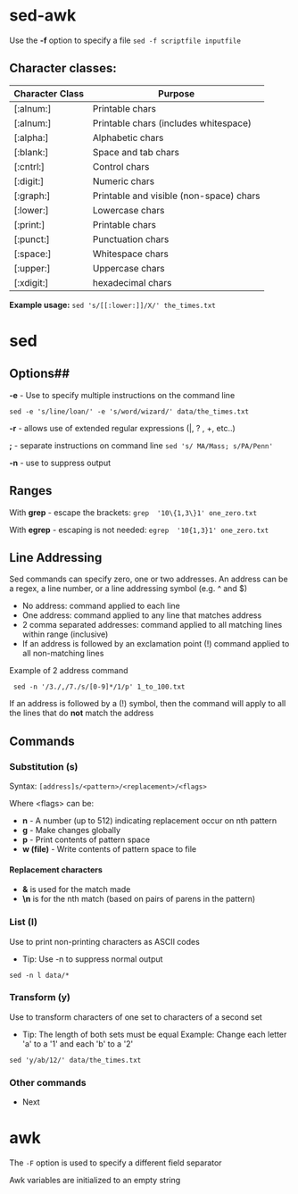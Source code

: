 # sed-awk #

Use the **-f** option to specify a file 
```sed -f scriptfile inputfile```

## Character classes: ##

| Character Class  | Purpose |
| ------------- | ------------- |
|[:alnum:]  | Printable chars |
|[:alnum:]| Printable chars (includes whitespace)|
|[:alpha:]| Alphabetic chars|
|[:blank:]| Space and tab chars|
|[:cntrl:]| Control chars|
|[:digit:]| Numeric chars|
|[:graph:]| Printable and visible (non-space) chars|
|[:lower:]| Lowercase chars|
|[:print:]| Printable chars|
|[:punct:]| Punctuation chars|
|[:space:]| Whitespace chars|
|[:upper:]| Uppercase chars|
|[:xdigit:]| hexadecimal chars|

**Example usage:** ``` sed 's/[[:lower:]]/X/' the_times.txt ```

# sed #
## Options##

**-e** - Use to specify multiple instructions on the command line

```sed -e 's/line/loan/' -e 's/word/wizard/' data/the_times.txt```

**-r** - allows use of extended regular expressions (|, ? , +, etc..)

**;** - separate instructions on command line ```sed 's/ MA/Mass; s/PA/Penn'```

**-n** - use to suppress output 

## Ranges ##
With **grep** - escape the brackets: ```grep  '10\{1,3\}1' one_zero.txt ``` 

With **egrep** - escaping is not needed: ```egrep  '10{1,3}1' one_zero.txt ```

## Line Addressing ##
Sed commands can specify zero, one or two addresses. An address can be a regex, a line number, or a line addressing symbol (e.g. ^ and $)

- No address: command applied to each line
- One address: command applied to any line that matches address
- 2 comma separated addresses: command applied to all matching lines within range (inclusive)
- If an address is followed by an exclamation point (!) command applied to all non-matching lines

Example of 2 address command
```
 sed -n '/3./,/7./s/[0-9]*/1/p' 1_to_100.txt 
```
If an address is followed by a (!) symbol, then the command will apply to all the lines that do **not** match the address

## Commands ##

### Substitution (s) ###
Syntax: 
``` [address]s/<pattern>/<replacement>/<flags> ```

Where &lt;flags&gt; can be:
- **n** - A number (up to 512) indicating replacement occur on nth pattern
- **g** - Make changes globally 
- **p** - Print contents of pattern space 
- **w (file)** - Write contents of pattern space to file 

#### Replacement characters ####
- **&** is used for the match made
- **\n** is for the nth match (based on pairs of parens in the pattern)

### List (l) ###
Use to print non-printing characters as ASCII codes
- Tip: Use -n to suppress normal output
```
sed -n l data/*
```

### Transform (y) ###
Use to transform characters of one set to characters of a second set
- Tip: The length of both sets must be equal
Example: Change each letter 'a' to a '1' and each 'b' to a '2'
```
sed 'y/ab/12/' data/the_times.txt
```

### Other commands ###
- Next

# awk #
The ```-F``` option is used to specify a different field separator

Awk variables are initialized to an empty string
